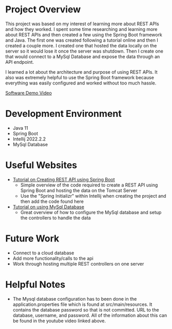 # Project Overview

This project was based on my interest of learning more about REST APIs and how they worked. I spent some time researching and learning more about REST APIs and then created a few using the Spring Boot framework and Java. The first one was created following a tutorial online and then I created a couple more. I created one that hosted the data locally on the server so it would lose it once the server was shutdown. Then I create one that would connect to a MySql Database and expose the data through an API endpoint.

I learned a lot about the architecture and purpose of using REST APIs. It also was extremely helpful to use the Spring Boot framework because everything was easily configured and worked without too much hassle. 

[Software Demo Video](https://youtu.be/js1ly6iFFV4)

# Development Environment

* Java 11
* Spring Boot
* Intellij 2022.2.2 
* MySql Database

# Useful Websites

* [Tutorial on Creating REST API using Spring Boot](https://www.geeksforgeeks.org/how-to-create-a-rest-api-using-java-spring-boot/)
    * Simple overview of the code required to create a REST API using Spring Boot and hosting the data on the Tomcat Server
    * Use the "Spring Initializr" within Intellij when creating the project and then add the code found here
* [Tutorial on using MySql Database](https://www.youtube.com/watch?v=KbXeVexjy7A)
    * Great overview of how to configure the MySql database and setup the controllers to handle the data



# Future Work

* Connect to a cloud database
* Add more functionality/calls to the api
* Work through hosting multiple REST controllers on one server

# Helpful Notes

* The Mysql database configuration has to been done in the application.properties file which is found at src/main/resources. It contains the database password so that is not committed. URL to the database, username, and password. All of the information about this can be found in the youtube video linked above.